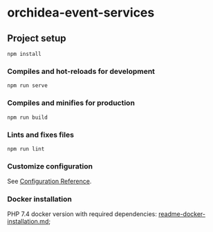 # orchidea-event-services

## Project setup
```
npm install
```

### Compiles and hot-reloads for development
```
npm run serve
```

### Compiles and minifies for production
```
npm run build
```

### Lints and fixes files
```
npm run lint
```

### Customize configuration
See [Configuration Reference](https://cli.vuejs.org/config/).


### Docker installation 
PHP 7.4 docker version with required dependencies:
[readme-docker-installation.md](./docker/readme-docker-installation.md);